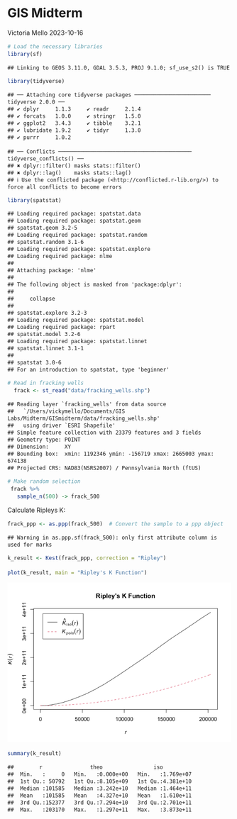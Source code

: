 GIS Midterm
================
Victoria Mello
2023-10-16

``` r
# Load the necessary libraries
library(sf)
```

    ## Linking to GEOS 3.11.0, GDAL 3.5.3, PROJ 9.1.0; sf_use_s2() is TRUE

``` r
library(tidyverse)
```

    ## ── Attaching core tidyverse packages ──────────────────────── tidyverse 2.0.0 ──
    ## ✔ dplyr     1.1.3     ✔ readr     2.1.4
    ## ✔ forcats   1.0.0     ✔ stringr   1.5.0
    ## ✔ ggplot2   3.4.3     ✔ tibble    3.2.1
    ## ✔ lubridate 1.9.2     ✔ tidyr     1.3.0
    ## ✔ purrr     1.0.2

    ## ── Conflicts ────────────────────────────────────────── tidyverse_conflicts() ──
    ## ✖ dplyr::filter() masks stats::filter()
    ## ✖ dplyr::lag()    masks stats::lag()
    ## ℹ Use the conflicted package (<http://conflicted.r-lib.org/>) to force all conflicts to become errors

``` r
library(spatstat)
```

    ## Loading required package: spatstat.data
    ## Loading required package: spatstat.geom
    ## spatstat.geom 3.2-5
    ## Loading required package: spatstat.random
    ## spatstat.random 3.1-6
    ## Loading required package: spatstat.explore
    ## Loading required package: nlme
    ## 
    ## Attaching package: 'nlme'
    ## 
    ## The following object is masked from 'package:dplyr':
    ## 
    ##     collapse
    ## 
    ## spatstat.explore 3.2-3
    ## Loading required package: spatstat.model
    ## Loading required package: rpart
    ## spatstat.model 3.2-6
    ## Loading required package: spatstat.linnet
    ## spatstat.linnet 3.1-1
    ## 
    ## spatstat 3.0-6 
    ## For an introduction to spatstat, type 'beginner'

``` r
# Read in fracking wells 
  frack <- st_read("data/fracking_wells.shp")
```

    ## Reading layer `fracking_wells' from data source 
    ##   `/Users/vickymello/Documents/GIS Labs/Midterm/GISmidterm/data/fracking_wells.shp' 
    ##   using driver `ESRI Shapefile'
    ## Simple feature collection with 23379 features and 3 fields
    ## Geometry type: POINT
    ## Dimension:     XY
    ## Bounding box:  xmin: 1192346 ymin: -156719 xmax: 2665003 ymax: 674138
    ## Projected CRS: NAD83(NSRS2007) / Pennsylvania North (ftUS)

``` r
# Make random selection
 frack %>% 
   sample_n(500) -> frack_500
```

Calculate Ripleys K:

``` r
frack_ppp <- as.ppp(frack_500)  # Convert the sample to a ppp object
```

    ## Warning in as.ppp.sf(frack_500): only first attribute column is used for marks

``` r
k_result <- Kest(frack_ppp, correction = "Ripley")

plot(k_result, main = "Ripley's K Function")
```

![](GISmidterm_files/figure-gfm/unnamed-chunk-2-1.png)<!-- -->

``` r
summary(k_result)
```

    ##        r               theo                iso           
    ##  Min.   :     0   Min.   :0.000e+00   Min.   :1.769e+07  
    ##  1st Qu.: 50792   1st Qu.:8.105e+09   1st Qu.:4.381e+10  
    ##  Median :101585   Median :3.242e+10   Median :1.464e+11  
    ##  Mean   :101585   Mean   :4.327e+10   Mean   :1.610e+11  
    ##  3rd Qu.:152377   3rd Qu.:7.294e+10   3rd Qu.:2.701e+11  
    ##  Max.   :203170   Max.   :1.297e+11   Max.   :3.873e+11
